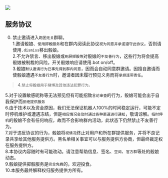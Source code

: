 ![](/pics/⑨.png)

## 服务协议

0. 禁止邀请进入`跑团无关`群聊。  
1.邀请骰娘、`使用掷骰服务`和在群内阅读此协议`视为同意并承诺遵守此协议`，否则请使用`.dismiss`移出骰娘。  
2.不允许禁言、移出骰娘或`刷屏掷骰等`对骰娘的`不友善行为`，这些行为将会提高骰娘被制裁的风险。开关骰娘响应请使用.bot on/off。  
3.骰娘`默认邀请行为已事先得到群内同意`，因而会自动同意群邀请。因擅自邀请而使骰娘遭遇`不友善行为`时，邀请者因未履行预见义务而将`承担连带责任`。

> 4.`禁止将骰娘用于赌博及其他违法犯罪行为。`

5.对于设置敏感昵称等无法预见但有可能招致`言论审查`的行为，骰娘可能会出于自我保护而`拒绝提供服务`  
6.由于技术以及资金原因，我们无法保证机器人100%的时间稳定运行，可能不定时停机维护或遭遇冻结，但是`相应情况会及时通过各种渠道进行通知`，敬请谅解。`临时停机`的骰娘不会有任何响应，故而不会影响群内活动，此状态下仍然禁止不友善行为。  
7.对于违反协议的行为，骰娘将`视情况`终止对用户和所在群提供服务，并将不良记录共享给其他服务提供方。黑名单相关事宜可以与服务提供方协商，但最终裁定权在服务提供方。  
8.本协议内容随时有可能改动。请注意帮助信息、签名、`空间`、`官方群`等处的骰娘动态。  
9.骰娘提供掷骰服务是`完全免费`的，欢迎投食。  
10.本服务最终解释权归服务提供方所有。

